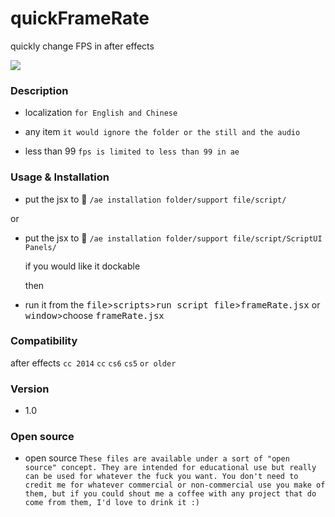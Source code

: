 # quickFrameRate
quickly change FPS in after effects

[![](http://ww3.sinaimg.cn/bmiddle/66e22e28gw1er7ubndi29g20c8070wh5.gif)](http://weibo.com/songz)

### Description

  - localization `for English and Chinese`

  - any item `it would ignore the folder or the still and the audio` 

  - less than 99 `fps is limited to less than 99 in ae `
  
### Usage & Installation

  - put the jsx to :open_file_folder: `/ae installation folder/support file/script/`
   
  or

  - put the jsx to :open_file_folder: `/ae installation folder/support file/script/ScriptUI Panels/`
   
    if you would like it dockable 

    then

  - run it from the <kbd>file</kbd>><kbd>scripts</kbd>><kbd>run script file</kbd>><kbd>frameRate.jsx</kbd> or <kbd>window</kbd>>choose <kbd>frameRate.jsx</kbd>

### Compatibility

  after effects `cc 2014` `cc` `cs6` `cs5` `or older`
  
### Version

 - 1.0 
 
### Open source

 - open source `These files are available under a sort of "open source" concept. They are intended for educational use but really can be used for whatever the fuck you want. You don't need to credit me for whatever commercial or non-commercial use you make of them, but if you could shout me a coffee with any project that do come from them, I'd love to drink it :)`

